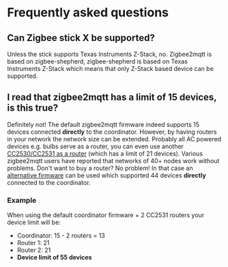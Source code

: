 # Frequently asked questions

## Can Zigbee stick X be supported?
Unless the stick supports Texas Instruments Z-Stack, no. Zigbee2mqtt is based on zigbee-shepherd, zigbee-shepherd is based on Texas Instruments Z-Stack which means that only Z-Stack based device can be supported.

## I read that zigbee2mqtt has a limit of 15 devices, is this true?
Definitely not! The default zigbee2mqtt firmware indeed supports 15 devices connected **directly** to the coordinator. However, by having routers in your network the network size can be extended. Probably all AC powered devices e.g. bulbs serve as a router, you can even use another [CC2530/CC2531 as a router](../cc_sniffer_devices.md) (which has a limit of 21 devices). Various zigbee2mqtt users have reported that networks of 40+ nodes work without problems. Don't want to buy a router? No problem! In that case an [alternative firmware](https://github.com/Koenkk/Z-Stack-firmware/tree/master/coordinator/CC2531/alternatives/max_devices) can be used which supported 44 devices **directly** connected to the coordinator.

### Example
When using the default coordinator firmware + 2 CC2531 routers your device limit will be:
- Coordinator: 15 - 2 routers = 13
- Router 1: 21
- Router 2: 21
- **Device limit of 55 devices**